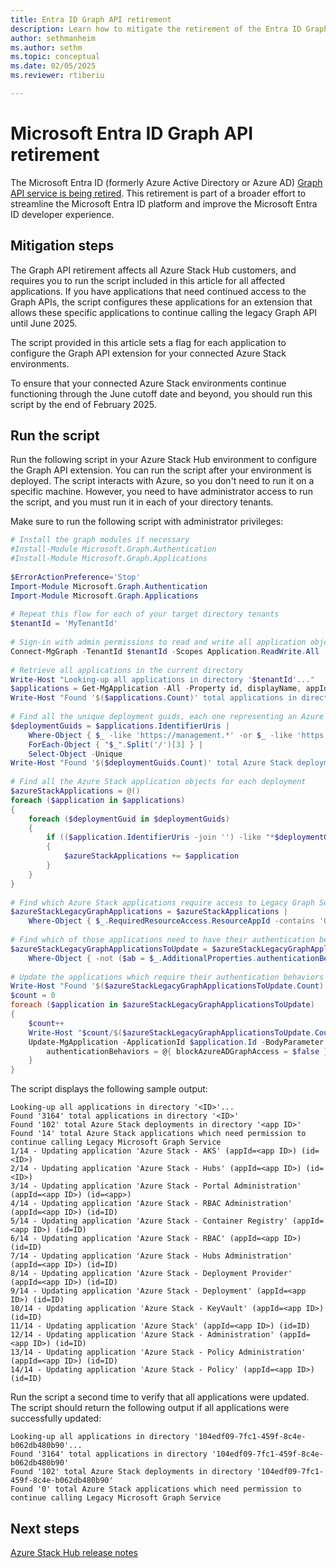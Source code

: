 ```yaml
---
title: Entra ID Graph API retirement
description: Learn how to mitigate the retirement of the Entra ID Graph API.
author: sethmanheim
ms.author: sethm
ms.topic: conceptual
ms.date: 02/05/2025
ms.reviewer: rtiberiu

---
```


# Microsoft Entra ID Graph API retirement

The Microsoft Entra ID (formerly Azure Active Directory or Azure AD) [Graph API service is being retired](https://techcommunity.microsoft.com/blog/microsoft-entra-blog/important-update-azure-ad-graph-api-retirement/4090534). This retirement is part of a broader effort to streamline the Microsoft Entra ID platform and improve the Microsoft Entra ID developer experience.

## Mitigation steps

The Graph API retirement affects all Azure Stack Hub customers, and requires you to run the script included in this article for all affected applications. If you have applications that need continued access to the Graph APIs, the script configures these applications for an extension that allows these specific applications to continue calling the legacy Graph API until June 2025.

The script provided in this article sets a flag for each application to configure the Graph API extension for your connected Azure Stack environments.

To ensure that your connected Azure Stack environments continue functioning through the June cutoff date and beyond, you should run this script by the end of February 2025.

## Run the script

Run the following script in your Azure Stack Hub environment to configure the Graph API extension. You can run the script after your environment is deployed. The script interacts with Azure, so you don't need to run it on a specific machine. However, you need to have administrator access to run the script, and you must run it in each of your directory tenants.

Make sure to run the following script with administrator privileges:

```powershell
# Install the graph modules if necessary
#Install-Module Microsoft.Graph.Authentication
#Install-Module Microsoft.Graph.Applications
 
$ErrorActionPreference='Stop'
Import-Module Microsoft.Graph.Authentication
Import-Module Microsoft.Graph.Applications
 
# Repeat this flow for each of your target directory tenants
$tenantId = 'MyTenantId'
 
# Sign-in with admin permissions to read and write all application objects
Connect-MgGraph -TenantId $tenantId -Scopes Application.ReadWrite.All
 
# Retrieve all applications in the current directory
Write-Host "Looking-up all applications in directory '$tenantId'..."
$applications = Get-MgApplication -All -Property id, displayName, appId, identifierUris, requiredResourceAccess, authenticationBehaviors
Write-Host "Found '$($applications.Count)' total applications in directory '$tenantId'"
 
# Find all the unique deployment guids, each one representing an Azure Stack deployment in the current directory
$deploymentGuids = $applications.IdentifierUris |
    Where-Object { $_ -like 'https://management.*' -or $_ -like 'https://adminmanagement.*' } |
    ForEach-Object { "$_".Split('/')[3] } |
    Select-Object -Unique
Write-Host "Found '$($deploymentGuids.Count)' total Azure Stack deployments in directory '$tenantId'"
 
# Find all the Azure Stack application objects for each deployment
$azureStackApplications = @()
foreach ($application in $applications)
{
    foreach ($deploymentGuid in $deploymentGuids)
    {
        if (($application.IdentifierUris -join '') -like "*$deploymentGuid*")
        {
            $azureStackApplications += $application
        }
    }
}
 
# Find which Azure Stack applications require access to Legacy Graph Service
$azureStackLegacyGraphApplications = $azureStackApplications |
    Where-Object { $_.RequiredResourceAccess.ResourceAppId -contains '00000002-0000-0000-c000-000000000000' }
 
# Find which of those applications need to have their authentication behaviors patched to allow access to Legacy Graph
$azureStackLegacyGraphApplicationsToUpdate = $azureStackLegacyGraphApplications |
    Where-Object { -not ($ab = $_.AdditionalProperties.authenticationBehaviors) -or -not $ab.ContainsKey(($key='blockAzureADGraphAccess')) -or $ab[$key] }
 
# Update the applications which require their authentication behaviors patched to allow access to Legacy Graph
Write-Host "Found '$($azureStackLegacyGraphApplicationsToUpdate.Count)' total Azure Stack applications which need permission to continue calling Legacy Microsoft Graph Service"
$count = 0
foreach ($application in $azureStackLegacyGraphApplicationsToUpdate)
{
    $count++
    Write-Host "$count/$($azureStackLegacyGraphApplicationsToUpdate.Count) - Updating application '$($application.DisplayName)' (appId=$($application.AppId)) (id=$($application.Id))"
    Update-MgApplication -ApplicationId $application.Id -BodyParameter @{
        authenticationBehaviors = @{ blockAzureADGraphAccess = $false }
    }
}
```

The script displays the following sample output:

```output
Looking-up all applications in directory '<ID>'... 
Found '3164' total applications in directory '<ID>'
Found '102' total Azure Stack deployments in directory '<app ID>'
Found '14' total Azure Stack applications which need permission to continue calling Legacy Microsoft Graph Service
1/14 - Updating application 'Azure Stack - AKS' (appId=<app ID>) (id=<ID>)
2/14 - Updating application 'Azure Stack - Hubs' (appId=<app ID>) (id=<ID>)
3/14 - Updating application 'Azure Stack - Portal Administration' (appId=<app ID>) (id=<app>)
4/14 - Updating application 'Azure Stack - RBAC Administration' (appId=<app ID>) (id=ID)
5/14 - Updating application 'Azure Stack - Container Registry' (appId=<app ID>) (id=ID)
6/14 - Updating application 'Azure Stack - RBAC' (appId=<app ID>) (id=ID)
7/14 - Updating application 'Azure Stack - Hubs Administration' (appId=<app ID>) (id=ID)
8/14 - Updating application 'Azure Stack - Deployment Provider' (appId=<app ID>) (id=ID)
9/14 - Updating application 'Azure Stack - Deployment' (appId=<app ID>) (id=ID)
10/14 - Updating application 'Azure Stack - KeyVault' (appId=<app ID>) (id=ID)
11/14 - Updating application 'Azure Stack' (appId=<app ID>) (id=ID)
12/14 - Updating application 'Azure Stack - Administration' (appId=<app ID>) (id=ID)
13/14 - Updating application 'Azure Stack - Policy Administration' (appId=<app ID>) (id=ID)
14/14 - Updating application 'Azure Stack - Policy' (appId=<app ID>) (id=ID) 
```

Run the script a second time to verify that all applications were updated. The script should return the following output if all applications were successfully updated:

```output
Looking-up all applications in directory '104edf09-7fc1-459f-8c4e-b062db480b90'...
Found '3164' total applications in directory '104edf09-7fc1-459f-8c4e-b062db480b90'
Found '102' total Azure Stack deployments in directory '104edf09-7fc1-459f-8c4e-b062db480b90'
Found '0' total Azure Stack applications which need permission to continue calling Legacy Microsoft Graph Service 
```

## Next steps

[Azure Stack Hub release notes](release-notes.md)
